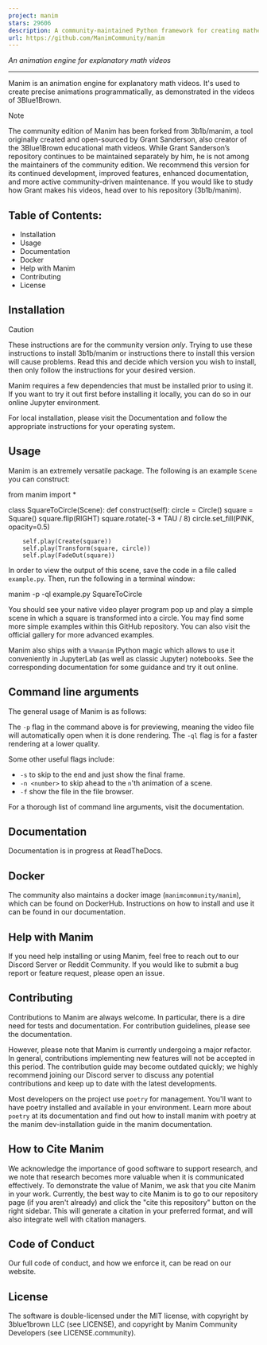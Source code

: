 ```yaml
---
project: manim
stars: 29606
description: A community-maintained Python framework for creating mathematical animations. 
url: https://github.com/ManimCommunity/manim
---
```


  
  
  
  
_An animation engine for explanatory math videos_

* * *

Manim is an animation engine for explanatory math videos. It's used to create precise animations programmatically, as demonstrated in the videos of 3Blue1Brown.

Note

The community edition of Manim has been forked from 3b1b/manim, a tool originally created and open-sourced by Grant Sanderson, also creator of the 3Blue1Brown educational math videos. While Grant Sanderson’s repository continues to be maintained separately by him, he is not among the maintainers of the community edition. We recommend this version for its continued development, improved features, enhanced documentation, and more active community-driven maintenance. If you would like to study how Grant makes his videos, head over to his repository (3b1b/manim).

Table of Contents:
------------------

-   Installation
-   Usage
-   Documentation
-   Docker
-   Help with Manim
-   Contributing
-   License

Installation
------------

Caution

These instructions are for the community version _only_. Trying to use these instructions to install 3b1b/manim or instructions there to install this version will cause problems. Read this and decide which version you wish to install, then only follow the instructions for your desired version.

Manim requires a few dependencies that must be installed prior to using it. If you want to try it out first before installing it locally, you can do so in our online Jupyter environment.

For local installation, please visit the Documentation and follow the appropriate instructions for your operating system.

Usage
-----

Manim is an extremely versatile package. The following is an example `Scene` you can construct:

from manim import \*

class SquareToCircle(Scene):
    def construct(self):
        circle \= Circle()
        square \= Square()
        square.flip(RIGHT)
        square.rotate(\-3 \* TAU / 8)
        circle.set\_fill(PINK, opacity\=0.5)

        self.play(Create(square))
        self.play(Transform(square, circle))
        self.play(FadeOut(square))

In order to view the output of this scene, save the code in a file called `example.py`. Then, run the following in a terminal window:

manim -p -ql example.py SquareToCircle

You should see your native video player program pop up and play a simple scene in which a square is transformed into a circle. You may find some more simple examples within this GitHub repository. You can also visit the official gallery for more advanced examples.

Manim also ships with a `%%manim` IPython magic which allows to use it conveniently in JupyterLab (as well as classic Jupyter) notebooks. See the corresponding documentation for some guidance and try it out online.

Command line arguments
----------------------

The general usage of Manim is as follows:

The `-p` flag in the command above is for previewing, meaning the video file will automatically open when it is done rendering. The `-ql` flag is for a faster rendering at a lower quality.

Some other useful flags include:

-   `-s` to skip to the end and just show the final frame.
-   `-n <number>` to skip ahead to the `n`'th animation of a scene.
-   `-f` show the file in the file browser.

For a thorough list of command line arguments, visit the documentation.

Documentation
-------------

Documentation is in progress at ReadTheDocs.

Docker
------

The community also maintains a docker image (`manimcommunity/manim`), which can be found on DockerHub. Instructions on how to install and use it can be found in our documentation.

Help with Manim
---------------

If you need help installing or using Manim, feel free to reach out to our Discord Server or Reddit Community. If you would like to submit a bug report or feature request, please open an issue.

Contributing
------------

Contributions to Manim are always welcome. In particular, there is a dire need for tests and documentation. For contribution guidelines, please see the documentation.

However, please note that Manim is currently undergoing a major refactor. In general, contributions implementing new features will not be accepted in this period. The contribution guide may become outdated quickly; we highly recommend joining our Discord server to discuss any potential contributions and keep up to date with the latest developments.

Most developers on the project use `poetry` for management. You'll want to have poetry installed and available in your environment. Learn more about `poetry` at its documentation and find out how to install manim with poetry at the manim dev-installation guide in the manim documentation.

How to Cite Manim
-----------------

We acknowledge the importance of good software to support research, and we note that research becomes more valuable when it is communicated effectively. To demonstrate the value of Manim, we ask that you cite Manim in your work. Currently, the best way to cite Manim is to go to our repository page (if you aren't already) and click the "cite this repository" button on the right sidebar. This will generate a citation in your preferred format, and will also integrate well with citation managers.

Code of Conduct
---------------

Our full code of conduct, and how we enforce it, can be read on our website.

License
-------

The software is double-licensed under the MIT license, with copyright by 3blue1brown LLC (see LICENSE), and copyright by Manim Community Developers (see LICENSE.community).

